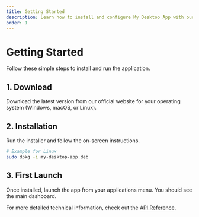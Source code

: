 ```yaml
---
title: Getting Started 
description: Learn how to install and configure My Desktop App with our step-by-step guide.
order: 1
---
```


# Getting Started

Follow these simple steps to install and run the application.

## 1. Download

Download the latest version from our official website for your operating system (Windows, macOS, or Linux).

## 2. Installation

Run the installer and follow the on-screen instructions.

```bash
# Example for Linux
sudo dpkg -i my-desktop-app.deb
```

## 3. First Launch

Once installed, launch the app from your applications menu. You should see the main dashboard.

For more detailed technical information, check out the [API Reference](/api-reference).